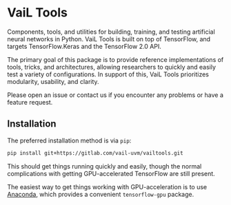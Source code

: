 # VaiL Tools
Components, tools, and utilities for building, training, and testing artificial
neural networks in Python.
VaiL Tools is built on top of TensorFlow, and targets TensorFlow.Keras and the
TensorFlow 2.0 API.

The primary goal of this package is to provide reference implementations of tools,
tricks, and architectures, allowing researchers to quickly and easily test a
variety of configurations.
In support of this, VaiL Tools prioritizes modularity, usability, and clarity.

Please open an issue or contact us if you encounter any problems or have a
feature request.

## Installation
The preferred installation method is via `pip`:
```bash
pip install git+https://gitlab.com/vail-uvm/vailtools.git
```
This should get things running quickly and easily, though the normal complications with
getting GPU-accelerated TensorFlow are still present.

The easiest way to get things working with GPU-acceleration is to use [Anaconda](https://www.anaconda.com/),
which provides a convenient `tensorflow-gpu` package.
